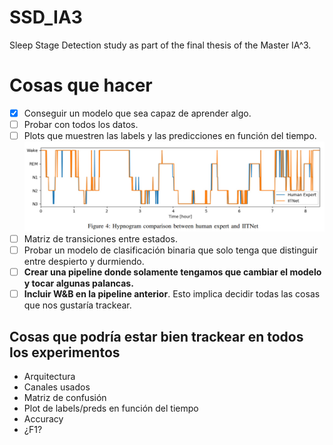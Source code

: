 # SSD_IA3
Sleep Stage Detection study as part of the final thesis of the Master IA^3.

# Cosas que hacer
- [x] Conseguir un modelo que sea capaz de aprender algo.
- [ ] Probar con todos los datos.
- [ ] Plots que muestren las labels y las predicciones en función del tiempo.
![Label_vs_Time](Images/label_vs_time_sample.png)
- [ ] Matriz de transiciones entre estados.
- [ ] Probar un modelo de clasificación binaria que solo tenga que distinguir entre despierto y durmiendo.
- [ ] **Crear una pipeline donde solamente tengamos que cambiar el modelo y tocar algunas palancas.**
- [ ] **Incluir W&B en la pipeline anterior**. Esto implica decidir todas las cosas que nos gustaría trackear.

## Cosas que podría estar bien trackear en todos los experimentos
- Arquitectura
- Canales usados
- Matriz de confusión
- Plot de labels/preds en función del tiempo
- Accuracy
- ¿F1?